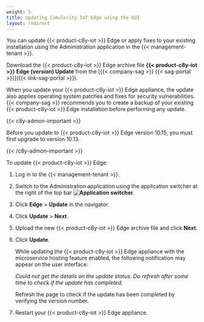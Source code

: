 ```yaml
---
weight: 5
title: Updating Cumulocity IoT Edge using the GUI
layout: redirect
---
```


You can update {{< product-c8y-iot >}} Edge or apply fixes to your existing installation using the Administration application in the {{< management-tenant >}}.

Download the {{< product-c8y-iot >}} Edge archive file **{{< product-c8y-iot >}} Edge (*version*) Update** from the [{{< company-sag >}} {{< sag-portal >}}]({{< link-sag-portal >}}).

When you update your {{< product-c8y-iot >}} Edge appliance, the update also applies operating system patches and fixes for security vulnerabilities. {{< company-sag >}} recommends you to create a backup of your existing {{< product-c8y-iot >}} Edge installation before performing any update.

{{< c8y-admon-important >}}

Before you update to {{< product-c8y-iot >}} Edge version 10.15, you must first upgrade to version 10.13.

{{< /c8y-admon-important >}}

To update {{< product-c8y-iot >}} Edge:

1. Log in to the {{< management-tenant >}}.

2. Switch to the Administration application using the application switcher at the right of the top bar **<img class="Default" src="/images/icons/switcher-icon.png" alt="Application switcher" style="display: inline; float: none">**.

3. Click **Edge** > **Update** in the navigator.

4. Click **Update** > **Next**.

5. Upload the new {{< product-c8y-iot >}} Edge archive file and click **Next**.

6. Click **Update**.

   While updating the {{< product-c8y-iot >}} Edge appliance with the microservice hosting feature enabled, the following notification may appear on the user interface:

   *Could not get the details on the update status. Do refresh after some time to check if the update has completed*.

   Refresh the page to check if the update has been completed by verifying the version number.

7. Restart your {{< product-c8y-iot >}} Edge appliance.
